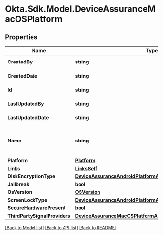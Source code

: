 # Okta.Sdk.Model.DeviceAssuranceMacOSPlatform

## Properties

Name | Type | Description | Notes
------------ | ------------- | ------------- | -------------
**CreatedBy** | **string** |  | [optional] [readonly] 
**CreatedDate** | **string** |  | [optional] [readonly] 
**Id** | **string** |  | [optional] [readonly] 
**LastUpdatedBy** | **string** |  | [optional] [readonly] 
**LastUpdatedDate** | **string** |  | [optional] [readonly] 
**Name** | **string** | Display name of the Device Assurance Policy | [optional] 
**Platform** | [**Platform**](Platform.md) |  | [optional] 
**Links** | [**LinksSelf**](LinksSelf.md) |  | [optional] 
**DiskEncryptionType** | [**DeviceAssuranceAndroidPlatformAllOfDiskEncryptionType**](DeviceAssuranceAndroidPlatformAllOfDiskEncryptionType.md) |  | [optional] 
**Jailbreak** | **bool** |  | [optional] 
**OsVersion** | [**OSVersion**](OSVersion.md) |  | [optional] 
**ScreenLockType** | [**DeviceAssuranceAndroidPlatformAllOfScreenLockType**](DeviceAssuranceAndroidPlatformAllOfScreenLockType.md) |  | [optional] 
**SecureHardwarePresent** | **bool** |  | [optional] 
**ThirdPartySignalProviders** | [**DeviceAssuranceMacOSPlatformAllOfThirdPartySignalProviders**](DeviceAssuranceMacOSPlatformAllOfThirdPartySignalProviders.md) |  | [optional] 

[[Back to Model list]](../README.md#documentation-for-models) [[Back to API list]](../README.md#documentation-for-api-endpoints) [[Back to README]](../README.md)

